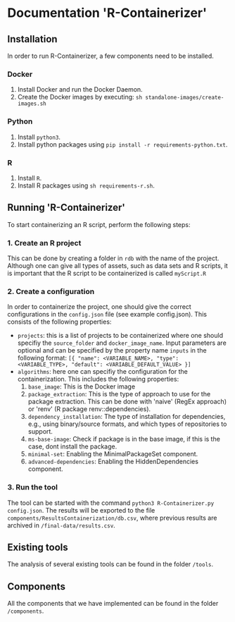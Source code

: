 # Documentation 'R-Containerizer'

## Installation
In order to run R-Containerizer, a few components need to be installed.

### Docker
1. Install Docker and run the Docker Daemon.
2. Create the Docker images by executing: `sh standalone-images/create-images.sh`

### Python
1. Install `python3`.
2. Install python packages using `pip install -r requirements-python.txt`.

### R
1. Install `R`.
2. Install R packages using `sh requirements-r.sh`.


## Running 'R-Containerizer'
To start containerizing an R script, perform the following steps:

### 1. Create an R project 
This can be done by creating a folder in `rdb` with the name of the project. Although one can give all types of assets, such as data sets and R scripts, it is important that the R script to be containerized is called `myScript.R`

### 2. Create a configuration
In order to containerize the project, one should give the correct configurations in the `config.json` file (see example config.json). This consists of the following properties:
- `projects`: this is a list of projects to be containerized where one should specifiy the `source_folder` and `docker_image_name`. Input parameters are optional and can be specified by the property name `inputs` in the following format:
`
[{
    "name": <VARIABLE_NAME>,
    "type": <VARIABLE_TYPE>,
    "default": <VARIABLE_DEFAULT_VALUE>
}]
` 
- `algorithms`: here one can specifiy the configuration for the containerization. This includes the following properties:
    1. `base_image`: This is the Docker image
    2. `package_extraction`: This is the type of approach to use for the package extraction. This can be done with 'naive' (RegEx approach) or 'renv' (R package renv::dependencies).
    3. `dependency_installation`: The type of installation for dependencies, e.g., using binary/source formats, and which types of repositories to support.
    4. `ms-base-image`: Check if package is in the base image, if this is the case, dont install the package.
    5. `minimal-set`: Enabling the MinimalPackageSet component.
    6. `advanced-dependencies`: Enabling the HiddenDependencies component.

### 3. Run the tool

The tool can be started with the command `python3 R-Containerizer.py config.json`. The results will be exported to the file `components/ResultsContainerization/db.csv`, where previous results are archived in `/final-data/results.csv`.


## Existing tools

The analysis of several existing tools can be found in the folder `/tools`.

## Components

All the components that we have implemented can be found in the folder `/components`.